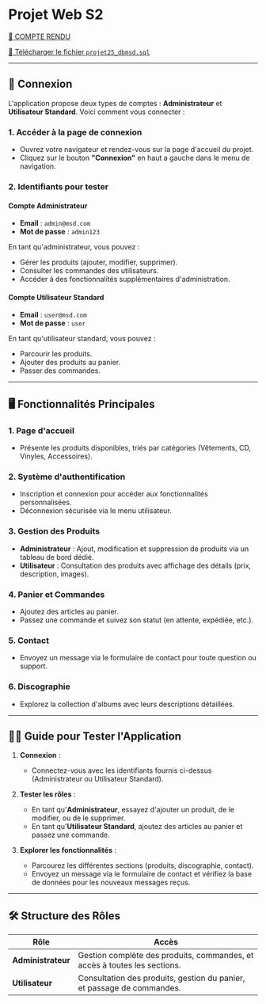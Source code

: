 # Projet Web S2

[📄 COMPTE RENDU ](https://github.com/alex-paolo-CIR/projetwebs2/blob/main/compte_rendu_projet_WEB_S2_MSD.pdf)

[📄 Télécharger le fichier `projet25_dbmsd.sql`](https://github.com/alex-paolo-CIR/projetwebs2/blob/main/projet25_dbmsd.sql)

---

## 🔑 Connexion

L'application propose deux types de comptes : **Administrateur** et **Utilisateur Standard**. Voici comment vous connecter :

### 1. **Accéder à la page de connexion**
   - Ouvrez votre navigateur et rendez-vous sur la page d'accueil du projet.
   - Cliquez sur le bouton **"Connexion"** en haut a gauche dans le menu de navigation.

### 2. **Identifiants pour tester**

#### Compte Administrateur
- **Email** : `admin@msd.com`  
- **Mot de passe** : `admin123`  

En tant qu'administrateur, vous pouvez :
   - Gérer les produits (ajouter, modifier, supprimer).
   - Consulter les commandes des utilisateurs.
   - Accéder à des fonctionnalités supplémentaires d'administration.

#### Compte Utilisateur Standard
- **Email** : `user@msd.com`  
- **Mot de passe** : `user`  

En tant qu'utilisateur standard, vous pouvez :
   - Parcourir les produits.
   - Ajouter des produits au panier.
   - Passer des commandes.

---

## 🖥️ Fonctionnalités Principales

### 1. **Page d'accueil**
   - Présente les produits disponibles, triés par catégories (Vêtements, CD, Vinyles, Accessoires).

### 2. **Système d'authentification**
   - Inscription et connexion pour accéder aux fonctionnalités personnalisées.
   - Déconnexion sécurisée via le menu utilisateur.

### 3. **Gestion des Produits**
   - **Administrateur** : Ajout, modification et suppression de produits via un tableau de bord dédié.
   - **Utilisateur** : Consultation des produits avec affichage des détails (prix, description, images).

### 4. **Panier et Commandes**
   - Ajoutez des articles au panier.
   - Passez une commande et suivez son statut (en attente, expédiée, etc.).

### 5. **Contact**
   - Envoyez un message via le formulaire de contact pour toute question ou support.

### 6. **Discographie**
   - Explorez la collection d'albums avec leurs descriptions détaillées.

---

## 👩‍🏫 Guide pour Tester l'Application

1. **Connexion** :
   - Connectez-vous avec les identifiants fournis ci-dessus (Administrateur ou Utilisateur Standard).

2. **Tester les rôles** :
   - En tant qu'**Administrateur**, essayez d'ajouter un produit, de le modifier, ou de le supprimer.
   - En tant qu'**Utilisateur Standard**, ajoutez des articles au panier et passez une commande.

3. **Explorer les fonctionnalités** :
   - Parcourez les différentes sections (produits, discographie, contact).
   - Envoyez un message via le formulaire de contact et vérifiez la base de données pour les nouveaux messages reçus.

---

## 🛠️ Structure des Rôles

| **Rôle**           | **Accès**                                                                 |
|---------------------|---------------------------------------------------------------------------|
| **Administrateur**  | Gestion complète des produits, commandes, et accès à toutes les sections. |
| **Utilisateur**     | Consultation des produits, gestion du panier, et passage de commandes.   |
